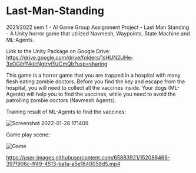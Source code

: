 # Last-Man-Standing
2021/2022 sem 1 - AI Game Group Assignment Project - Last Man Standing - A Unity horror game that utilized Navmesh, Waypoints, State Machine and ML-Agents.


Link to the Unity Package on Google Drive: https://drive.google.com/drive/folders/1sHUN2UHe-3xOGihfNkIcNgtrvf9zCmQb?usp=sharing


This game is a horror game that you are trapped in a hospital with many flesh eating zombie doctors. Before you find the key and escape from the hospital, you will need to collect all the vaccines inside. Your dogs (ML-Agents) will help you to find the vaccines, while you need to avoid the patrolling zombie doctors (Navmesh Agents).


Training result of ML-Agents to find the vaccines:


![Screenshot 2022-01-28 171409](https://user-images.githubusercontent.com/65883921/151519611-fc2a2f5c-6b86-46ed-a076-8575b38376ee.png)


Game play scene:


![Game](https://user-images.githubusercontent.com/65883921/151518297-58ee2a63-ea78-4225-9955-e05b413f1e47.png)


https://user-images.githubusercontent.com/65883921/152088466-397f906c-ff49-4513-ba1a-a5e1840058d5.mp4
